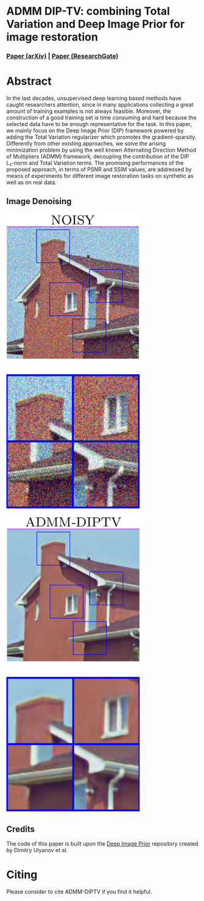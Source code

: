 # ADMM DIP-TV: combining Total Variation and Deep Image Prior for image restoration

### [Paper (arXiv)](https://arxiv.org/abs/2009.11380) | [Paper (ResearchGate)](https://www.researchgate.net/publication/344371742_ADMM-DIPTV_combining_Total_Variation_and_Deep_Image_Prior_for_image_restoration)

# Abstract
In the last decades, unsupervised deep learning based methods have caught researchers attention, since in many applications collecting a great amount of training examples is not always feasible. Moreover, the construction of a good training set is time consuming and hard because the selected data have to be enough representative for the task. In this paper, we mainly focus on the Deep Image Prior (DIP) framework powered by adding the  Total Variation regularizer which promotes the gradient-sparsity. Differently from other existing approaches, we solve the arising minimization problem by using the well known Alternating Direction Method of Multipliers (ADMM) framework, decoupling the contribution of the DIP L₂-norm and Total Variation terms. The promising performances of the proposed approach, in terms of PSNR and SSIM values, are addressed by means of experiments for different image restoration tasks on synthetic as well as on real data. 

## Image Denoising
<img src="figs/noisy.png" width="350px"/> <img src="figs/ADMM_DIPTV.png" width="350px"/>

## Credits
The code of this paper is built upon the [Deep Image Prior](https://github.com/DmitryUlyanov/deep-image-prior) repository created by Dimitry Ulyanov et al.
# Citing
Please consider to cite ADMM-DIPTV if you find it helpful.